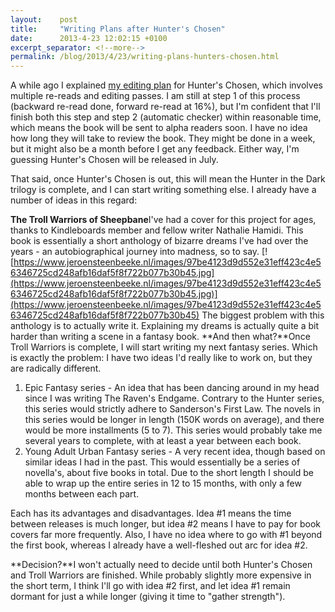 ```yaml
---
layout:    post
title:     "Writing Plans after Hunter's Chosen"
date:      2013-4-23 12:02:15 +0100
excerpt_separator: <!--more-->
permalink: /blog/2013/4/23/writing-plans-hunters-chosen.html
---
```


A while ago I explained [my editing plan](https://www.jeroensteenbeeke.nl/editing-process-2013/) for Hunter's Chosen, which involves multiple re-reads and editing passes. I am still at step 1 of this process (backward re-read done, forward re-read at 16%), but I'm confident that I'll finish both this step and step 2 (automatic checker) within reasonable time, which means the book will be sent to alpha readers soon. I have no idea how long they will take to review the book. They might be done in a week, but it might also be a month before I get any feedback. Either way, I'm guessing Hunter's Chosen will be released in July.

<!--more-->
That said, once Hunter's Chosen is out, this will mean the Hunter in the Dark trilogy is complete, and I can start writing something else. I already have a number of ideas in this regard:

**The Troll Warriors of Sheepbane**I've had a cover for this project for ages, thanks to Kindleboards member and fellow writer Nathalie Hamidi. This book is essentially a short anthology of bizarre dreams I've had over the years - an autobiographical journey into madness, so to say.
[![https://www.jeroensteenbeeke.nl/images/97be4123d9d552e31eff423c4e56346725cd248afb16daf5f8f722b077b30b45.jpg](https://www.jeroensteenbeeke.nl/images/97be4123d9d552e31eff423c4e56346725cd248afb16daf5f8f722b077b30b45.jpg)](https://www.jeroensteenbeeke.nl/images/97be4123d9d552e31eff423c4e56346725cd248afb16daf5f8f722b077b30b45)
The biggest problem with this anthology is to actually write it. Explaining my dreams is actually quite a bit harder than writing a scene in a fantasy book.
**And then what?**Once Troll Warriors is complete, I will start writing my next fantasy series. Which is exactly the problem: I have two ideas I'd really like to work on, but they are radically different.

1. Epic Fantasy series - An idea that has been dancing around in my head since I was writing The Raven's Endgame. Contrary to the Hunter series, this series would strictly adhere to Sanderson's First Law. The novels in this series would be longer in length (150K words on average), and there would be more installments (5 to 7). This series would probably take me several years to complete, with at least a year between each book.
1. Young Adult Urban Fantasy series - A very recent idea, though based on similar ideas I had in the past. This would essentially be a series of novella's, about five books in total. Due to the short length I should be able to wrap up the entire series in 12 to 15 months, with only a few months between each part.

Each has its advantages and disadvantages. Idea #1 means the time between releases is much longer, but idea #2 means I have to pay for book covers far more frequently. Also, I have no idea where to go with #1 beyond the first book, whereas I already have a well-fleshed out arc for idea #2.

**Decision?**I won't actually need to decide until both Hunter's Chosen and Troll Warriors are finished. While probably slightly more expensive in the short term, I think I'll go with idea #2 first, and let idea #1 remain dormant for just a while longer (giving it time to &quot;gather strength&quot;).